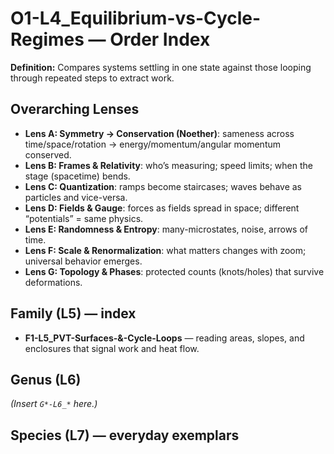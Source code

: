 # O1-L4_Equilibrium-vs-Cycle-Regimes — Order Index
**Definition:** Compares systems settling in one state against those looping through repeated steps to extract work.

## Overarching Lenses

- **Lens A: Symmetry -> Conservation (Noether)**: sameness across time/space/rotation → energy/momentum/angular momentum conserved.
- **Lens B: Frames & Relativity**: who’s measuring; speed limits; when the stage (spacetime) bends.
- **Lens C: Quantization**: ramps become staircases; waves behave as particles and vice-versa.
- **Lens D: Fields & Gauge**: forces as fields spread in space; different “potentials” = same physics.
- **Lens E: Randomness & Entropy**: many-microstates, noise, arrows of time.
- **Lens F: Scale & Renormalization**: what matters changes with zoom; universal behavior emerges.
- **Lens G: Topology & Phases**: protected counts (knots/holes) that survive deformations.

## Family (L5) — index
- **F1-L5_PVT-Surfaces-&-Cycle-Loops** — reading areas, slopes, and enclosures that signal work and heat flow.

## Genus (L6)
_(Insert `G*-L6_*` here.)_
## Species (L7) — everyday exemplars

